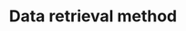 ---
title: "Data retrieval method"
name: "sourcemeta"
key: "sync_mode"
description: "push or pull"
user_friendly_description: "Stock2Shop will either push or pull product and customer data from your ERP / Accounting system at regular intervals."
default: "push"
values: []
tags: [sourcemeta,iq-retail,microsoft-dynamics-nav,omni-accounts,sage-50cloud-pastel-partner,sage-50cloud-pastel-xpress,sage-100-evolution,sage-200-evolution,sage-300cloud,sage-x3,sap-business-one,syspro,custom-database]
type: "meta"
process: "products"
headless: true
---